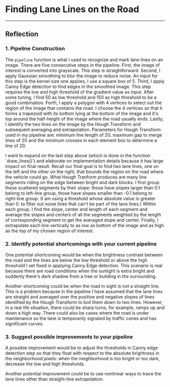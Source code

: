 # **Finding Lane Lines on the Road** 
---

## Reflection

### 1. Pipeline Construction

The `pipeline` function is what I used to recognize and mark lane lines on an image. There are five consecutive steps in the pipeline. First, the image of interest is converted into grayscale. This step is straightforward. Second, I apply Gaussian smoothing to blur the image to reduce noise. An input for this step is the kernel size one applies, I use a square box of 5. Third, I apply Canny Edge detection to find edges in the smoothed image. This step requires the low and high threshold of the gradient value as input. After some tuning, I find 50 as low threshold and 150 as high threshold to be a good combination. Forth, I apply a polygon with 4 vertices to select out the region of the image that contains the road. I choose the 4 vertices so that it forms a trapezoid with its bottom lying at the bottom of the image and it's top around the half-height of the image where the road usually ends. Lastly, I identify the two lines on the image by the Hough Transform and subsequent averaging and extrapolation. Parameters for Hough Transform used in my pipeline are: minimum line length of 20, maximum gap to merge lines of 20 and the minimum crosses in each element box to determine a line of 20.

I want to expand on the last step above (which is done in the function `draw_lines()') and elaborate on implementation details because it has large impact on final result. Recall our final goal is to find two lane lines, one on the left and the other on the right, that bounds the region on the road where the vehicle could go. What Hough Tranform produces are many line segments riding on the edge between bright and dark blocks. I first group these scattered segments by their slope: those have slopes larger than 0.1 belong to left-line group, those have slopes smaller than -0.1 belong to right-line group. (I am using a threshold whose absolute value is greater than 0. to filter out noise lines that can't be part of the lane lines.) Within each group, I find the slope, center and length of each segment and average the slopes and centers of all the segments weighted by the length of corresponding segment to get the averaged slope and center. Finally, I extrapolate each line vertically to as low as bottom of the image and as high as the top of my chosen region of interest.

### 2. Identify potential shortcomings with your current pipeline


One potential shortcoming would be when the brightness contrast between the road and the lines are below the low threshold or above the high threshold I set fixed in applying Canny Edge detection. This scenario is real because there are road conditions when the sunlight is extra bright and suddenly there's dark shadow from a tree or building in the surrounding. 

Another shortcoming could be when the road in sight is not a straight line. This is a problem because in the pipeline I have assumed that the lane lines are straight and averaged over the positive and negative slopes of lines identified by the Hough Transform to boil them down to two lines. However, in a real life situation, there could be sharp turns, for example, ramps up and down a high way. There could also be cases where the road is under maintenance so the lane is temporarily signaled by traffic cones and has significant curves.


### 3. Suggest possible improvements to your pipeline

A possible improvement would be to adjust the thresholds in Canny edge detection step so that they float with respect to the absolute brightness in the neighborhood pixels: when the neighborhood is too bright or too dark, decrease the low and high thresholds.

Another potential improvement could be to use nonlinear ways to trace the lane lines other than straight-line extrapolation. 
